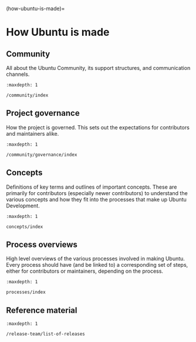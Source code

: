(how-ubuntu-is-made)=
# How Ubuntu is made


## Community

All about the Ubuntu Community, its support structures, and communication channels.

```{toctree}
:maxdepth: 1

/community/index
```

## Project governance

How the project is governed. This sets out the expectations for contributors and maintainers alike.

```{toctree}
:maxdepth: 1

/community/governance/index
```

## Concepts

Definitions of key terms and outlines of important concepts. These are primarily for contributors (especially newer contributors) to understand the various concepts and how they fit into the processes that make up Ubuntu Development.

```{toctree}
:maxdepth: 1

concepts/index
```

## Process overviews

High level overviews of the various processes involved in making Ubuntu. Every process should have (and be linked to) a corresponding set of steps, either for contributors or maintainers, depending on the process.

```{toctree}
:maxdepth: 1

processes/index
```

## Reference material

```{toctree}
:maxdepth: 1

/release-team/list-of-releases
```

